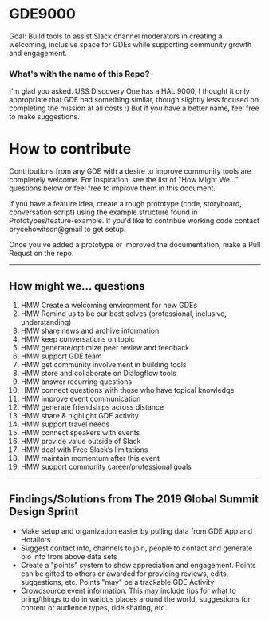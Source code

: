 # GDE9000

Goal: Build tools to assist Slack channel moderators in creating a welcoming, inclusive space for GDEs while supporting community growth and engagement.

### What's with the name of this Repo?
I'm glad you asked. USS Discovery One has a HAL 9000, I thought it only appropriate that GDE had something similar, though slightly less focused on completing the mission at all costs :) But if you have a better name, feel free to make suggestions.

# How to contribute
Contributions from any GDE with a desire to improve community tools are completely welcome. For inspiration, see the list of "How Might We..." questions below or feel free to improve them in this document.

If you have a feature idea, create a rough prototype (code, storyboard, conversation script) using the example structure found in Prototypes/feature-example. If you'd like to contribue working code contact brycehowitson@gmail to get setup.

Once you've added a prototype or improved the documentation, make a Pull Requst on the repo.

---

## How might we... questions
1. HMW Create a welcoming environment for new GDEs
2. HMW Remind us to be our best selves (professional, inclusive,  understanding)
3. HMW share news and archive information
4. HMW keep conversations on topic
5. HMW generate/optimize peer review and feedback
6. HMW support GDE team
7. HMW get community involvement in building tools
8. HMW store and collaborate on Dialogflow tools
9. HMW answer recurring questions
10. HMW connect questions with those who have topical knowledge
11. HMW improve event communication
12. HMW generate friendships across distance
13. HMW share & highlight GDE activity
14. HMW support travel needs
15. HMW connect speakers with events
16. HMW provide value outside of Slack
17. HMW deal with Free Slack’s limitations
18. HMW maintain momentum after this event
19. HMW support community career/professional goals


---

## Findings/Solutions from The 2019 Global Summit Design Sprint

- Make setup and organization easier by pulling data from GDE App and Hotailors
- Suggest contact info, channels to join, people to contact and generate bio info from above data sets
- Create a "points" system to show appreciation and engagement. Points can be gifted to others or awarded for providing reviews, edits, suggestions, etc. Points "may" be a trackable GDE Activity
- Crowdsource event information. This may include tips for what to bring/things to do in various places around the world, suggestions for content or audience types, ride sharing, etc.